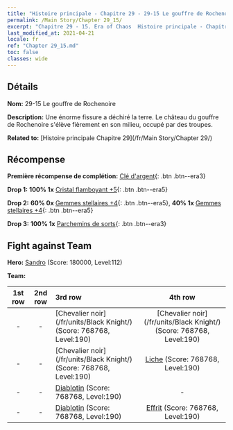```yaml
---
title: "Histoire principale - Chapitre 29 - 29-15 Le gouffre de Rochenoire"
permalink: /Main Story/Chapter 29_15/
excerpt: "Chapitre 29 - 15. Era of Chaos  Histoire principale - Chapitre 29_15. 29-15 Le gouffre de Rochenoire"
last_modified_at: 2021-04-21
locale: fr
ref: "Chapter 29_15.md"
toc: false
classes: wide
---
```


## Détails

 **Nom:** 29-15 Le gouffre de Rochenoire

 **Description:** Une énorme fissure a déchiré la terre. Le château du gouffre de Rochenoire s'élève fièrement en son milieu, occupé par des troupes.

 **Related to:** [Histoire principale Chapitre 29](/fr/Main Story/Chapter 29/)

## Récompense

 **Première récompense de complétion:** [Clé d'argent](/fr/Items/con_693/){: .btn .btn--era3}

 **Drop 1:** **100% 1x** [Cristal flamboyant +5](/fr/Items/mat_101/){: .btn .btn--era5}

 **Drop 2:** **60% 0x** [Gemmes stellaires +4](/fr/Items/mat_93/){: .btn .btn--era5}, **40% 1x** [Gemmes stellaires +4](/fr/Items/mat_93/){: .btn .btn--era5}

 **Drop 3:** **100% 1x** [Parchemins de sorts](/fr/Items/con_694/){: .btn .btn--era3}


## Fight against Team
 **Hero:** [Sandro](/fr/heroes/Sandro/) (Score: 180000, Level:112)

 **Team:**


  | 1st row | 2nd row | 3rd row | 4th row |
  |:----:|:----:|:----|:----:|
  | - | - | [Chevalier noir](/fr/units/Black Knight/) (Score: 768768, Level:190)  | [Chevalier noir](/fr/units/Black Knight/) (Score: 768768, Level:190)  |
  | - | - | [Chevalier noir](/fr/units/Black Knight/) (Score: 768768, Level:190)  | [Liche](/fr/units/Lich/) (Score: 768768, Level:190)  |
  | - | - | [Diablotin](/fr/units/Imp/) (Score: 768768, Level:190)  | - |
  | - | - | [Diablotin](/fr/units/Imp/) (Score: 768768, Level:190)  | [Effrit](/fr/units/Efreeti/) (Score: 768768, Level:190)  |


